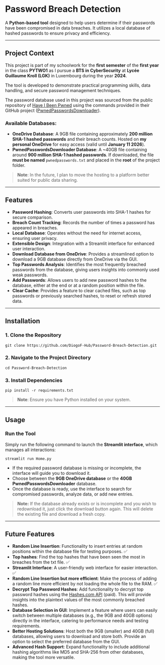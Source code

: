 # **Password Breach Detection**

A **Python-based tool** designed to help users determine if their passwords have been compromised in data breaches. It utilizes a local database of hashed passwords to ensure privacy and efficiency.

---

## **Project Context**

This project is part of my schoolwork for the **first semester** of the **first year** in the class **PYTWO1** as I pursue a **BTS in CyberSecurity** at **Lycée Guillaume Kroll (LGK)** in Luxembourg during the year **2024**.

The tool is developed to demonstrate practical programming skills, data handling, and secure password management techniques.

The password database used in this project was sourced from the public repository of [Have I Been Pwned](https://haveibeenpwned.com/) using the commands provided in their GitHub project ([PwnedPasswordsDownloader](https://github.com/HaveIBeenPwned/PwnedPasswordsDownloader)).

### **Available Databases:**
- **OneDrive Database**: A 9GB file containing approximately **200 million SHA-1 hashed passwords** and their breach counts. Hosted on **my personal OneDrive** for easy access (valid until **January 11 2026**).
- **PwnedPasswordsDownloader Database**: A ~40GB file containing around **900 million SHA-1 hashed passwords**. If downloaded, the file **must be named** `pwnedpasswords.txt` and placed in the **root** of the project folder.

> **Note**: In the future, I plan to move the hosting to a platform better suited for public data sharing.

---

## **Features**

- **Password Hashing**: Converts user passwords into SHA-1 hashes for secure comparison.
- **Breach Count Tracking**: Records the number of times a password has appeared in breaches.
- **Local Database**: Operates without the need for internet access, ensuring user privacy.
- **Extensible Design**: Integration with a Streamlit interface for enhanced user interaction.
- **Download Database from OneDrive**: Provides a streamlined option to download a 9GB database directly from OneDrive via the GUI.
- **Top Passwords Analysis**: Identifies the most frequently breached passwords from the database, giving users insights into commonly used weak passwords.
- **Add Passwords**: Allows users to add new password hashes to the database, either at the end or at a random position within the file.
- **Clear Cache**: Provides a feature to clear cached files, such as top passwords or previously searched hashes, to reset or refresh stored data.

---

## **Installation**

### **1. Clone the Repository**
```
git clone https://github.com/DiogoF-Hub/Password-Breach-Detection.git
```

### **2. Navigate to the Project Directory**
```
cd Password-Breach-Detection
```

### **3. Install Dependencies**
```
pip install -r requirements.txt
```
> **Note**: Ensure you have Python installed on your system.

---

## **Usage**

### **Run the Tool**
Simply run the following command to launch the **Streamlit interface**, which manages all interactions:

```
streamlit run Home.py
```

- If the required password database is missing or incomplete, the interface will guide you to download it.
- Choose between the **9GB OneDrive database** or the **40GB PwnedPasswordsDownloader** database.
- Once the database is ready, use the interface to search for compromised passwords, analyze data, or add new entries.

> **Note:** If the database already exists or is incomplete and you wish to redownload it, just click the download button again. This will delete the existing file and download a fresh copy.

---

## **Future Features**

- **Random Line Insertion**: Functionality to insert entries at random positions within the database file for testing purposes. ✅
- **Top hashes**: Find the top hashes that have been seen the most in breaches from the txt file. ✅
- **Streamlit Interface**: A user-friendly web interface for easier interaction. ✅
- **Random Line Insertion but more efficient**: Make the process of adding a random line more efficient by not loading the whole file to the RAM. ✅
- **Decrypt Top Password Hashes**: Add functionality to decrypt top password hashes using the [Hashes.com API](https://hashes.com/en/docs) (paid). This will provide insights into the plaintext values of the most commonly breached hashes.
- **Database Selection in GUI**: Implement a feature where users can easily switch between multiple databases (e.g., the 9GB and 40GB options) directly in the interface, catering to performance needs and testing requirements.
- **Better Hosting Solutions**: Host both the 9GB (smaller) and 40GB (full) databases, allowing users to download and store both. Provide an option to select the preferred database from the GUI.
- **Advanced Hash Support**: Expand functionality to include additional hashing algorithms like MD5 and SHA-256 from other databases, making the tool more versatile.
